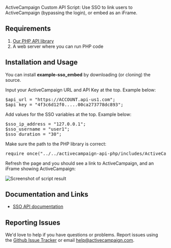 ActiveCampaign Custom API Script: Use SSO to link users to ActiveCampaign (bypassing the login), or embed as an iFrame.

## Requirements

1. [Our PHP API library](https://github.com/ActiveCampaign/activecampaign-api-php)
2. A web server where you can run PHP code

## Installation and Usage

You can install **example-sso_embed** by downloading (or cloning) the source.

Input your ActiveCampaign URL and API Key at the top. Example below:

<pre>
$api_url = "https://ACCOUNT.api-us1.com";
$api_key = "4f3c6d12f0.....00ca273778dc893";
</pre>

Add values for the SSO variables at the top. Example below:

<pre>
$sso_ip_address = "127.0.0.1";
$sso_username = "user1";
$sso_duration = "30";
</pre>

Make sure the path to the PHP library is correct:

<pre>
require_once("../../activecampaign-api-php/includes/ActiveCampaign.class.php");
</pre>

Refresh the page and you should see a link to ActiveCampaign, and an iFrame showing ActiveCampaign:

![Screenshot of script result](https://raw.github.com/ActiveCampaign/example-sso_embed/master/screenshot1.jpg)

## Documentation and Links

* [SSO API documentation](http://www.activecampaign.com/api/example.php?call=singlesignon)

## Reporting Issues

We'd love to help if you have questions or problems. Report issues using the [Github Issue Tracker](https://github.com/ActiveCampaign/example-sso_embed/issues) or email help@activecampaign.com.